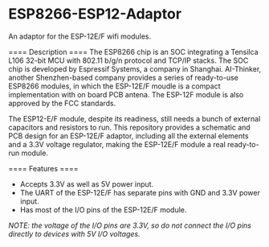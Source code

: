# ESP8266-ESP12-Adaptor
An adaptor for the ESP-12E/F wifi modules. 

==== Description ====
The ESP8266 chip is an SOC integrating a Tensilca L106 32-bit MCU with 802.11 b/g/n protocol and TCP/IP stacks. The SOC chip is developed by Espressif Systems, a company in Shanghai. AI-Thinker, another Shenzhen-based company provides a series of ready-to-use ESP8266 modules, in which the ESP-12E/F moudle is a compact implementation with on board PCB antena. The ESP-12F module is also approved by the FCC standards.

The ESP12-E/F module, despite its readiness, still needs a bunch of external capacitors and resistors to run. This repository provides a schematic and PCB design for an ESP-12E/F adaptor, including all the external elements and a 3.3V voltage regulator, making the ESP-12E/F module a real ready-to-run module.

==== Features ==== 
* Accepts 3.3V as well as 5V power input.
* The UART of the ESP-12E/F has separate pins with GND and 3.3V power input.
* Has most of the I/O pins of the ESP-12E/F module.

*NOTE: the voltage of the I/O pins are 3.3V, so do not connect the I/O pins directly to devices with 5V I/O voltages.*
